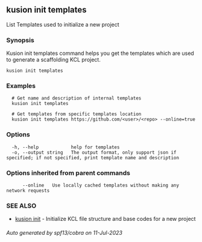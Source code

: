 ## kusion init templates

List Templates used to initialize a new project

### Synopsis

Kusion init templates command helps you get the templates which are used to generate a scaffolding KCL project.

```
kusion init templates
```

### Examples

```
  # Get name and description of internal templates
  kusion init templates
  
  # Get templates from specific templates location
  kusion init templates https://github.com/<user>/<repo> --online=true
```

### Options

```
  -h, --help            help for templates
  -o, --output string   The output format, only support json if specified; if not specified, print template name and description
```

### Options inherited from parent commands

```
      --online   Use locally cached templates without making any network requests
```

### SEE ALSO

* [kusion init](kusion_init.md)	 - Initialize KCL file structure and base codes for a new project

###### Auto generated by spf13/cobra on 11-Jul-2023
